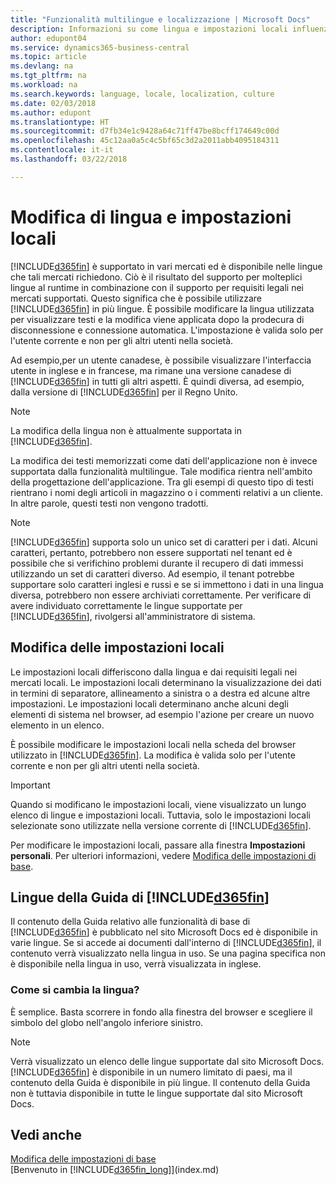 ```yaml
---
title: "Funzionalità multilingue e localizzazione | Microsoft Docs"
description: Informazioni su come lingua e impostazioni locali influenzano l'esperienza utente in Business Central.
author: edupont04
ms.service: dynamics365-business-central
ms.topic: article
ms.devlang: na
ms.tgt_pltfrm: na
ms.workload: na
ms.search.keywords: language, locale, localization, culture
ms.date: 02/03/2018
ms.author: edupont
ms.translationtype: HT
ms.sourcegitcommit: d7fb34e1c9428a64c71ff47be8bcff174649c00d
ms.openlocfilehash: 45c12aa0a5c4c5bf65c3d2a2011abb4095184311
ms.contentlocale: it-it
ms.lasthandoff: 03/22/2018

---
```

# <a name="changing-language-and-locale"></a>Modifica di lingua e impostazioni locali
[!INCLUDE[d365fin](includes/d365fin_md.md)] è supportato in vari mercati ed è disponibile nelle lingue che tali mercati richiedono. Ciò è il risultato del supporto per molteplici lingue al runtime in combinazione con il supporto per requisiti legali nei mercati supportati. Questo significa che è possibile utilizzare [!INCLUDE[d365fin](includes/d365fin_md.md)] in più lingue. È possibile modificare la lingua utilizzata per visualizzare testi e la modifica viene applicata dopo la prodecura di disconnessione e connessione automatica. L'impostazione è valida solo per l'utente corrente e non per gli altri utenti nella società.  

Ad esempio,per un utente canadese, è possibile visualizzare l'interfaccia utente in inglese e in francese, ma rimane una versione canadese di [!INCLUDE[d365fin](includes/d365fin_md.md)] in tutti gli altri aspetti. È quindi diversa, ad esempio, dalla versione di [!INCLUDE[d365fin](includes/d365fin_md.md)] per il Regno Unito.  

> [!NOTE]  
>  La modifica della lingua non è attualmente supportata in [!INCLUDE[d365fin](includes/d365fin_md.md)].

La modifica dei testi memorizzati come dati dell'applicazione non è invece supportata dalla funzionalità multilingue. Tale modifica rientra nell'ambito della progettazione dell'applicazione. Tra gli esempi di questo tipo di testi rientrano i nomi degli articoli in magazzino o i commenti relativi a un cliente. In altre parole, questi testi non vengono tradotti.  

> [!NOTE]  
>  [!INCLUDE[d365fin](includes/d365fin_md.md)] supporta solo un unico set di caratteri per i dati. Alcuni caratteri, pertanto, potrebbero non essere supportati nel tenant ed è possibile che si verifichino problemi durante il recupero di dati immessi utilizzando un set di caratteri diverso. Ad esempio, il tenant potrebbe supportare solo caratteri inglesi e russi e se si immettono i dati in una lingua diversa, potrebbero non essere archiviati correttamente. Per verificare di avere individuato correttamente le lingue supportate per [!INCLUDE[d365fin](includes/d365fin_md.md)], rivolgersi all'amministratore di sistema.  

## <a name="changing-the-locale"></a>Modifica delle impostazioni locali
Le impostazioni locali differiscono dalla lingua e dai requisiti legali nei mercati locali. Le impostazioni locali determinano la visualizzazione dei dati in termini di separatore, allineamento a sinistra o a destra ed alcune altre impostazioni. Le impostazioni locali determinano anche alcuni degli elementi di sistema nel browser, ad esempio l'azione per creare un nuovo elemento in un elenco.  

È possibile modificare le impostazioni locali nella scheda del browser utilizzato in [!INCLUDE[d365fin](includes/d365fin_md.md)]. La modifica è valida solo per l'utente corrente e non per gli altri utenti nella società.  

> [!IMPORTANT]  
>  Quando si modificano le impostazioni locali, viene visualizzato un lungo elenco di lingue e impostazioni locali. Tuttavia, solo le impostazioni locali selezionate sono utilizzate nella versione corrente di [!INCLUDE[d365fin](includes/d365fin_md.md)].  

Per modificare le impostazioni locali, passare alla finestra **Impostazioni personali**. Per ulteriori informazioni, vedere [Modifica delle impostazioni di base](ui-change-basic-settings.md).  

## <a name="languages-of-the-included365finincludesd365finmdmd-help"></a>Lingue della Guida di [!INCLUDE[d365fin](includes/d365fin_md.md)]
Il contenuto della Guida relativo alle funzionalità di base di [!INCLUDE[d365fin](includes/d365fin_md.md)] è pubblicato nel sito Microsoft Docs ed è disponibile in varie lingue. Se si accede ai documenti dall'interno di [!INCLUDE[d365fin](includes/d365fin_md.md)], il contenuto verrà visualizzato nella lingua in uso. Se una pagina specifica non è disponibile nella lingua in uso, verrà visualizzata in inglese.

### <a name="how-do-i-change-the-language"></a>Come si cambia la lingua?
È semplice. Basta scorrere in fondo alla finestra del browser e scegliere il simbolo del globo nell'angolo inferiore sinistro.

> [!NOTE]  
> Verrà visualizzato un elenco delle lingue supportate dal sito Microsoft Docs. [!INCLUDE[d365fin](includes/d365fin_md.md)] è disponibile in un numero limitato di paesi, ma il contenuto della Guida è disponibile in più lingue. Il contenuto della Guida non è tuttavia disponibile in tutte le lingue supportate dal sito Microsoft Docs.

## <a name="see-also"></a>Vedi anche  
[Modifica delle impostazioni di base](ui-change-basic-settings.md)  
[Benvenuto in [!INCLUDE[d365fin_long](includes/d365fin_long_md.md)]](index.md)  

